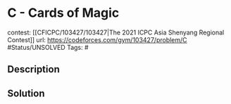 # C - Cards of Magic

contest: [[CFICPC/103427/103427|The 2021 ICPC Asia Shenyang Regional Contest]]
url: https://codeforces.com/gym/103427/problem/C
#Status/UNSOLVED
Tags: #

## Description

## Solution

